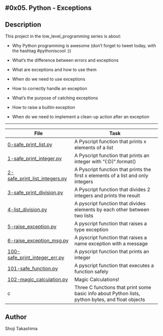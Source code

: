 #0x05. Python - Exceptions
---
## Description

This project in the low_level_programming series is about:

* Why Python programming is awesome (don’t forget to tweet today, with the hashtag #pythoniscool :))

* What’s the difference between errors and exceptions

* What are exceptions and how to use them

* When do we need to use exceptions

* How to correctly handle an exception

* What’s the purpose of catching exceptions

* How to raise a builtin exception

* When do we need to implement a clean-up action after an exception

---
File|Task
---|---
[0-safe_print_list.py ](./0-safe_print_list.py ) | A Pyscript function that prints x elements of a list
[1-safe_print_integer.py ](./1-safe_print_integer.py ) | A Pyscript function that prints an integer with "{:D}".format()
[2-safe_print_list_integers.py ](./2-safe_print_list_integers.py ) | A Pyscript function that prints the first x elements of a list and only integers
[3-safe_print_division.py ](./3-safe_print_division.py ) | A Pyscript function that divides 2 integers and prints the result
[4-list_division.py ](./4-list_division.py ) | A pyscript function that divides elements by each other between two lists
[5-raise_exception.py ](./5-raise_exception.py ) | A pyscript function that raises a type exception
[6-raise_exception_msg.py ](./6-raise_exception_msg.py ) | A pyscript function that raises a name exception with a message
[100-safe_print_integer_err.py ](./100-safe_print_integer_err.py ) | A pyscript function that prints an integer
[101-safe_function.py ](./101-safe_function.py ) | A pyscript function that executes a function safely
[102-magic_calculation.py ](./102-magic_calculation.py ) | Magic Calculations!
c | Three C functions that print some basic info about Python lists, python bytes, and float objects

## Author
 Shoji Takashima
